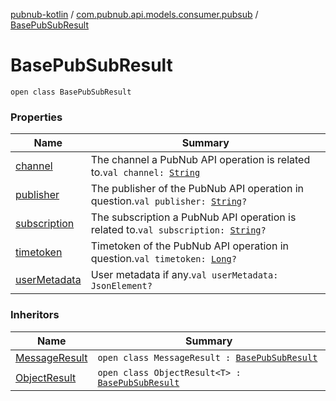 [pubnub-kotlin](../../index.md) / [com.pubnub.api.models.consumer.pubsub](../index.md) / [BasePubSubResult](./index.md)

# BasePubSubResult

`open class BasePubSubResult`

### Properties

| Name | Summary |
|---|---|
| [channel](channel.md) | The channel a PubNub API operation is related to.`val channel: `[`String`](https://kotlinlang.org/api/latest/jvm/stdlib/kotlin/-string/index.html) |
| [publisher](publisher.md) | The publisher of the PubNub API operation in question.`val publisher: `[`String`](https://kotlinlang.org/api/latest/jvm/stdlib/kotlin/-string/index.html)`?` |
| [subscription](subscription.md) | The subscription a PubNub API operation is related to.`val subscription: `[`String`](https://kotlinlang.org/api/latest/jvm/stdlib/kotlin/-string/index.html)`?` |
| [timetoken](timetoken.md) | Timetoken of the PubNub API operation in question.`val timetoken: `[`Long`](https://kotlinlang.org/api/latest/jvm/stdlib/kotlin/-long/index.html)`?` |
| [userMetadata](user-metadata.md) | User metadata if any.`val userMetadata: JsonElement?` |

### Inheritors

| Name | Summary |
|---|---|
| [MessageResult](../-message-result/index.md) | `open class MessageResult : `[`BasePubSubResult`](./index.md) |
| [ObjectResult](../../com.pubnub.api.models.consumer.pubsub.objects/-object-result/index.md) | `open class ObjectResult<T> : `[`BasePubSubResult`](./index.md) |
